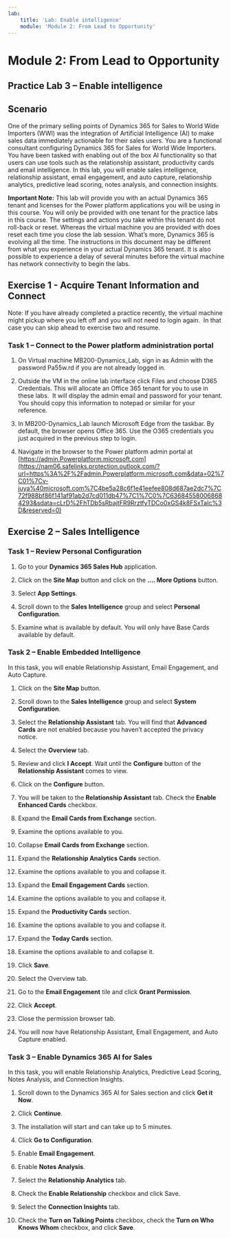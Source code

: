 ```yaml
---
lab:
    title: 'Lab: Enable intelligence'
    module: 'Module 2: From Lead to Opportunity'
---
```


Module 2: From Lead to Opportunity
==================================

## Practice Lab 3 – Enable intelligence

Scenario
--------

One of the primary selling points of Dynamics 365 for Sales to World Wide
Importers (WWI) was the integration of Artificial Intelligence (AI) to make
sales data immediately actionable for their sales users. You are a functional
consultant configuring Dynamics 365 for Sales for World Wide Importers. You have
been tasked with enabling out of the box AI functionality so that users can use
tools such as the relationship assistant, productivity cards and email
intelligence. In this lab, you will enable sales intelligence, relationship
assistant, email engagement, and auto capture, relationship analytics,
predictive lead scoring, notes analysis, and connection insights.

**Important Note:** This lab will provide you with an actual Dynamics 365 tenant
and licenses for the Power platform applications you will be using in this
course. You will only be provided with one tenant for the practice labs in this
course. The settings and actions you take within this tenant do not roll-back or
reset. Whereas the virtual machine you are provided with does reset each time
you close the lab session. What’s more, Dynamics 365 is evolving all the time. The
instructions in this document may be different from what you experience in your
actual Dynamics 365 tenant. It is also possible to experience a delay of several
minutes before the virtual machine has network connectivity to begin the labs.


Exercise 1 - Acquire Tenant Information and Connect
---------------------------------------------------

Note: If you have already completed a practice recently, the virtual machine
might pickup where you left off and you will not need to login again.  In that
case you can skip ahead to exercise two and resume.

### Task 1 – Connect to the Power platform administration portal

1.  On Virtual machine MB200-Dynamics_Lab, sign in as Admin with the password
    Pa55w.rd if you are not already logged in.

2.  Outside the VM in the online lab interface click Files and choose D365
    Credentials. This will allocate an Office 365 tenant for you to use in these
    labs.  It will display the admin email and password for your tenant.  You
    should copy this information to notepad or similar for your reference.

3.  In MB200-Dynamics_Lab launch Microsoft Edge from the taskbar. By default,
    the browser opens Office 365. Use the O365 credentials you just acquired in
    the previous step to login.

4.  Navigate in the browser to the Power platform admin portal at
    [https://admin.Powerplatform.microsoft.com](https://nam06.safelinks.protection.outlook.com/?url=https%3A%2F%2Fadmin.Powerplatform.microsoft.com&data=02%7C01%7Cv-juya%40microsoft.com%7C4be5a28c6f1e41eefee808d687ae2dc7%7C72f988bf86f141af91ab2d7cd011db47%7C1%7C0%7C636845580068684293&sdata=cLrD%2FhTDb5sRbajtFR9RrztfyTDCo0xGS4k8FSxTaIc%3D&reserved=0)

Exercise 2 – Sales Intelligence
-------------------------------

### Task 1 – Review Personal Configuration

1.  Go to your **Dynamics 365 Sales Hub** application.

2.  Click on the **Site Map** button and click on the **…. More Options**
    button.

3.  Select **App Settings**.

4.  Scroll down to the **Sales Intelligence** group and select **Personal
    Configuration**.

5.  Examine what is available by default. You will only have Base Cards
    available by default.

### Task 2 – Enable Embedded Intelligence

In this task, you will enable Relationship Assistant, Email Engagement, and Auto
Capture.

1.  Click on the **Site Map** button.

2.  Scroll down to the **Sales Intelligence** group and select **System
    Configuration**.

3.  Select the **Relationship Assistant** tab. You will find that **Advanced
    Cards** are not enabled because you haven’t accepted the privacy notice.

4.  Select the **Overview** tab.

5.  Review and click **I Accept**. Wait until the **Configure** button of the
    **Relationship Assistant** comes to view.

6.  Click on the **Configure** button.

7.  You will be taken to the **Relationship Assistant** tab. Check the **Enable
    Enhanced Cards** checkbox.

8.  Expand the **Email Cards from Exchange** section.

9.  Examine the options available to you.

10. Collapse **Email Cards from Exchange** section.

11. Expand the **Relationship Analytics Cards** section.

12. Examine the options available to you and collapse it.

13. Expand the **Email Engagement Cards** section.

14. Examine the options available to you and collapse it.

15. Expand the **Productivity Cards** section.

16. Examine the options available to you and collapse it.

17. Expand the **Today Cards** section.

18. Examine the options available to and collapse it.

19. Click **Save**.

20. Select the Overview tab.

21. Go to the **Email Engagement** tile and click **Grant Permission**.

22. Click **Accept**.

23. Close the permission browser tab.

24. You will now have Relationship Assistant, Email Engagement, and Auto Capture
    enabled.

### Task 3 – Enable Dynamics 365 AI for Sales

In this task, you will enable Relationship Analytics, Predictive Lead Scoring,
Notes Analysis, and Connection Insights.

1.  Scroll down to the Dynamics 365 AI for Sales section and click **Get it
    Now**.

2.  Click **Continue**.

3.  The installation will start and can take up to 5 minutes.

4.  Click **Go to Configuration**.

5.  Enable **Email Engagement**.

6.  Enable **Notes Analysis**.

7.  Select the **Relationship Analytics** tab.

8.  Check the **Enable Relationship** checkbox and click Save.

9.  Select the **Connection Insights** tab.

10. Check the **Turn on Talking Points** checkbox, check the **Turn on Who Knows
    Whom** checkbox, and click **Save**.
